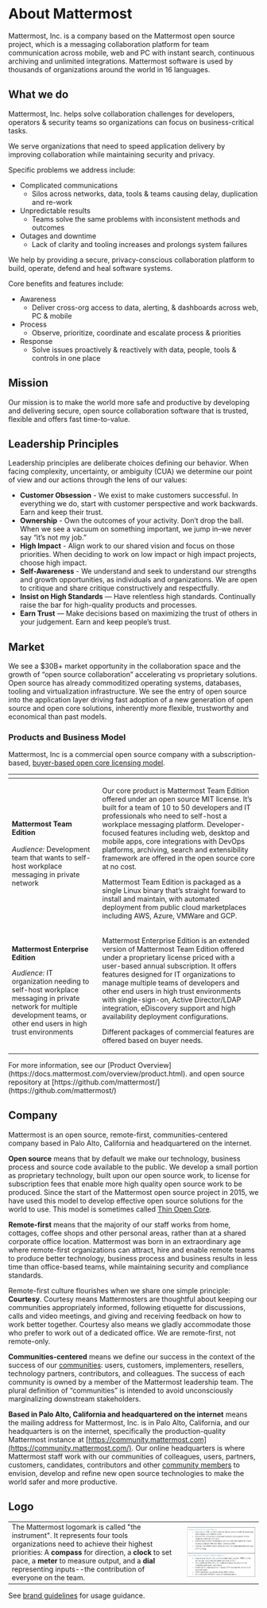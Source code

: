 # About Mattermost

Mattermost, Inc. is a company based on the Mattermost open source project, which is a messaging collaboration platform for team communication across mobile, web and PC with instant search, continuous archiving and unlimited integrations. Mattermost software is used by thousands of organizations around the world in 16 languages.

## What we do

Mattermost, Inc. helps solve collaboration challenges for developers, operators & security teams so organizations can focus on business-critical tasks. 

We serve organizations that need to speed application delivery by improving collaboration while maintaining security and privacy. 

Specific problems we address include: 

* Complicated communications
  * Silos across networks, data, tools & teams causing delay, duplication and re-work
* Unpredictable results
  * Teams solve the same problems with inconsistent methods and outcomes
* Outages and downtime 
  * Lack of clarity and tooling increases and prolongs system failures 

We help by providing a secure, privacy-conscious collaboration platform to build, operate, defend and heal software systems. 

Core benefits and features include: 

* Awareness 
  * Deliver cross-org access to data, alerting, & dashboards across web, PC & mobile
* Process
  * Observe, prioritize, coordinate and escalate process & priorities 
* Response
  * Solve issues proactively & reactively with data, people, tools & controls in one place

## Mission

Our mission is to make the world more safe and productive by developing and delivering secure, open source collaboration software that is trusted, flexible and offers fast time-to-value.

## Leadership Principles

Leadership principles are deliberate choices defining our behavior. When facing complexity, uncertainty, or ambiguity \(CUA\) we determine our point of view and our actions through the lens of our values:

* **Customer Obsession** - We exist to make customers successful. In everything we do, start with customer perspective and work backwards. Earn and keep their trust.
* **Ownership** - Own the outcomes of your activity. Don’t drop the ball. When we see a vacuum on something important, we jump in–we never say “it’s not my job.”
* **High Impact** - Align work to our shared vision and focus on those priorities. When deciding to work on low impact or high impact projects, choose high impact.
* **Self-Awareness** - We understand and seek to understand our strengths and growth opportunities, as individuals and organizations. We are open to critique and share critique constructively and respectfully.
* **Insist on High Standards** — Have relentless high standards. Continually raise the bar for high-quality products and processes.
* **Earn Trust** — Make decisions based on maximizing the trust of others in your judgement. Earn and keep people’s trust.

## Market

We see a $30B+ market opportunity in the collaboration space and the growth of “open source collaboration” accelerating vs proprietary solutions. Open source has already commoditized operating systems, databases, tooling and virtualization infrastructure. We see the entry of open source into the application layer driving fast adoption of a new generation of open source and open core solutions, inherently more flexible, trustworthy and economical than past models. 

### Products and Business Model

Mattermost, Inc is a commercial open source company with a subscription-based, [buyer-based open core licensing model](business-model.md).

<table>
  <thead>
    <tr>
      <th style="text-align:left"></th>
      <th style="text-align:left"></th>
    </tr>
  </thead>
  <tbody>
    <tr>
      <td style="text-align:left"><b>Mattermost Team Edition</b> 
        <br />
        <br /><em>Audience: </em>Development team that wants to self-host workplace
        messaging in private network</td>
      <td style="text-align:left">
        <p>Our core product is Mattermost Team Edition offered under an open source
          MIT license. It&#x2019;s built for a team of 10 to 50 developers and IT
          professionals who need to self-host a workplace messaging platform. Developer-focused
          features including web, desktop and mobile apps, core integrations with
          DevOps platforms, archiving, search and extensibility framework are offered
          in the open source core at no cost.</p>
        <p>Mattermost Team Edition is packaged as a single Linux binary that&#x2019;s
          straight forward to install and maintain, with automated deployment from
          public cloud marketplaces including AWS, Azure, VMWare and GCP.</p>
      </td>
    </tr>
    <tr>
      <td style="text-align:left">
        <p><b>Mattermost Enterprise Edition </b>
        </p>
        <p></p>
        <p><em>Audience: </em>IT organization needing to self-host workplace messaging
          in private network for multiple development teams, or other end users in
          high trust environments</p>
      </td>
      <td style="text-align:left">
        <p>Mattermost Enterprise Edition is an extended version of Mattermost Team
          Edition offered under a proprietary license priced with a user-based annual
          subscription. It offers features designed for IT organizations to manage
          multiple teams of developers and other end users in high trust environments
          with single-sign-on, Active Director/LDAP integration, eDiscovery support
          and high availability deployment configurations.</p>
        <p>Different packages of commercial features are offered based on buyer needs.</p>
      </td>
    </tr>
  </tbody>
</table>For more information, see our [Product Overview](https://docs.mattermost.com/overview/product.html). and open source repository at [https://github.com/mattermost/](https://github.com/mattermost/)

## Company

Mattermost is an open source, remote-first, communities-centered company based in Palo Alto, California and headquartered on the internet.

**Open source** means that by default we make our technology, business process and source code available to the public. We develop a small portion as proprietary technology, built upon our open source work, to license for subscription fees that enable more high quality open source work to be produced. Since the start of the Mattermost open source project in 2015, we have used this model to develop effective open source solutions for the world to use. This model is sometimes called [Thin Open Core](https://medium.com/open-consensus/2-open-core-definition-examples-tradeoffs-e4d0c044da7c).

**Remote-first** means that the majority of our staff works from home, cottages, coffee shops and other personal areas, rather than at a shared corporate office location. Mattermost was born in an extraordinary age where remote-first organizations can attract, hire and enable remote teams to produce better technology, business process and business results in less time than office-based teams, while maintaining security and compliance standards.

Remote-first culture flourishes when we share one simple principle: **Courtesy**. Courtesy means Mattermosters are thoughtful about keeping our communities appropriately informed, following etiquette for discussions, calls and video meetings, and giving and receiving feedback on how to work better together. Courtesy also means we gladly accommodate those who prefer to work out of a dedicated office. We are remote-first, not remote-only.

**Communities-centered** means we define our success in the context of the success of our [communities](https://docs.mattermost.com/process/community-overview.html): users, customers, implementers, resellers, technology partners, contributors, and colleagues. The success of each community is owned by a member of the Mattermost leadership team. The plural definition of “communities” is intended to avoid unconsciously marginalizing downstream stakeholders.

**Based in Palo Alto, California and headquartered on the internet** means the mailing address for Mattermost, Inc. is in Palo Alto, California, and our headquarters is on the internet, specifically the production-quality Mattermost instance at [https://community.mattermost.com](https://community.mattermost.com/). Our online headquarters is where Mattermost staff work with our communities of colleagues, users, partners, customers, candidates, contributors and other [community members](https://docs.mattermost.com/process/community-overview.html) to envision, develop and refine new open source technologies to make the world safer and more productive.

## Logo

|  |  |  |
| :--- | :--- | :--- |
| The Mattermost logomark is called "the instrument".   It represents four tools organizations need to achieve their highest priorities:   A **compass** for direction, a **clock** to set pace, a **meter** to measure output, and a **dial** representing inputs--the contribution of everyone on the team.  |  | ![](../../.gitbook/assets/image%20%2811%29.png) |

See [brand guidelines](https://mattermost.org/brand-guidelines/) for usage guidance. 

